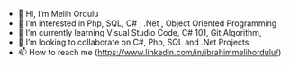- 👋 Hi, I’m Melih Ordulu
- 👀 I’m interested in Php, SQL, C# , .Net , Object Oriented Programming
- 🌱 I’m currently learning Visual Studio Code, C# 101, Git,Algorithm,
- 💞️ I’m looking to collaborate on C#,  Php, SQL and .Net Projects
- 📫 How to reach me (https://www.linkedin.com/in/ibrahimmelihordulu/)

<!---
mordulu/mordulu is a ✨ special ✨ repository because its `README.md` (this file) appears on your GitHub profile.
You can click the Preview link to take a look at your changes.
--->
